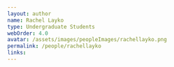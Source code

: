 ```yaml
---
layout: author
name: Rachel Layko
type: Undergraduate Students
webOrder: 4.0
avatar: /assets/images/peopleImages/rachellayko.png
permalink: /people/rachellayko
links:
---
```

